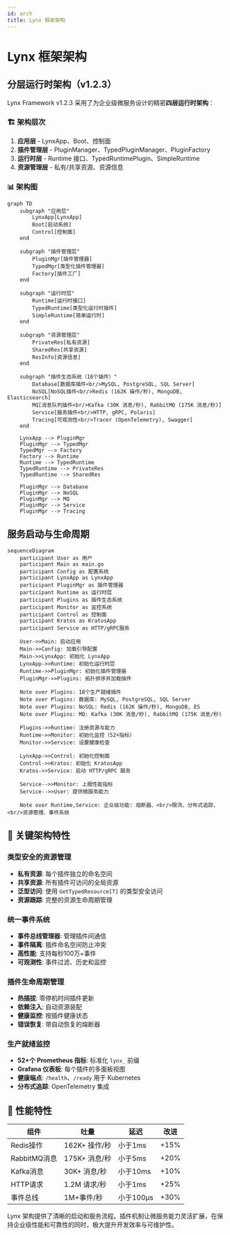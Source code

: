 ```yaml
---
id: arch
title: Lynx 框架架构
---
```


# Lynx 框架架构

## 分层运行时架构（v1.2.3）

Lynx Framework v1.2.3 采用了为企业级微服务设计的精密**四层运行时架构**：

### 🏗️ 架构层次

1. **应用层** - LynxApp、Boot、控制面
2. **插件管理层** - PluginManager、TypedPluginManager、PluginFactory  
3. **运行时层** - Runtime 接口、TypedRuntimePlugin、SimpleRuntime
4. **资源管理层** - 私有/共享资源、资源信息

### 📊 架构图

```mermaid
graph TD
    subgraph "应用层"
        LynxApp[LynxApp]
        Boot[启动系统]
        Control[控制面]
    end
    
    subgraph "插件管理层"
        PluginMgr[插件管理器]
        TypedMgr[类型化插件管理器]
        Factory[插件工厂]
    end
    
    subgraph "运行时层"
        Runtime[运行时接口]
        TypedRuntime[类型化运行时插件]
        SimpleRuntime[简单运行时]
    end
    
    subgraph "资源管理层"
        PrivateRes[私有资源]
        SharedRes[共享资源]
        ResInfo[资源信息]
    end
    
    subgraph "插件生态系统（18个插件）"
        Database[数据库插件<br/>MySQL, PostgreSQL, SQL Server]
        NoSQL[NoSQL插件<br/>Redis (162K 操作/秒), MongoDB, Elasticsearch]
        MQ[消息队列插件<br/>Kafka (30K 消息/秒), RabbitMQ (175K 消息/秒)]
        Service[服务插件<br/>HTTP, gRPC, Polaris]
        Tracing[可观测性<br/>Tracer (OpenTelemetry), Swagger]
    end
    
    LynxApp --> PluginMgr
    PluginMgr --> TypedMgr
    TypedMgr --> Factory
    Factory --> Runtime
    Runtime --> TypedRuntime
    TypedRuntime --> PrivateRes
    TypedRuntime --> SharedRes
    
    PluginMgr --> Database
    PluginMgr --> NoSQL
    PluginMgr --> MQ
    PluginMgr --> Service
    PluginMgr --> Tracing
```

## 服务启动与生命周期

```mermaid
sequenceDiagram
    participant User as 用户
    participant Main as main.go
    participant Config as 配置系统
    participant LynxApp as LynxApp
    participant PluginMgr as 插件管理器
    participant Runtime as 运行时层
    participant Plugins as 插件生态系统
    participant Monitor as 监控系统
    participant Control as 控制面
    participant Kratos as KratosApp
    participant Service as HTTP/gRPC服务

    User->>Main: 启动应用
    Main->>Config: 加载引导配置
    Main->>LynxApp: 初始化 LynxApp
    LynxApp->>Runtime: 初始化运行时层
    Runtime->>PluginMgr: 初始化插件管理器
    PluginMgr->>Plugins: 拓扑排序并加载插件
    
    Note over Plugins: 18个生产就绪插件
    Note over Plugins: 数据库: MySQL, PostgreSQL, SQL Server
    Note over Plugins: NoSQL: Redis (162K 操作/秒), MongoDB, ES
    Note over Plugins: MQ: Kafka (30K 消息/秒), RabbitMQ (175K 消息/秒)
    
    Plugins->>Runtime: 注册资源与能力
    Runtime->>Monitor: 初始化监控（52+指标）
    Monitor->>Service: 设置健康检查
    
    LynxApp->>Control: 初始化控制面
    Control->>Kratos: 初始化 KratosApp
    Kratos->>Service: 启动 HTTP/gRPC 服务
    
    Service-->>Monitor: 上报性能指标
    Service-->>User: 提供微服务能力
    
    Note over Runtime,Service: 企业级功能: 熔断器、<br/>限流、分布式追踪、<br/>资源管理、事件系统
```

## 🔧 关键架构特性

### 类型安全的资源管理
- **私有资源**: 每个插件独立的命名空间
- **共享资源**: 所有插件可访问的全局资源
- **泛型访问**: 使用 `GetTypedResource[T]` 的类型安全访问
- **资源跟踪**: 完整的资源生命周期管理

### 统一事件系统
- **事件总线管理器**: 管理插件间通信
- **事件隔离**: 插件命名空间防止冲突
- **高性能**: 支持每秒100万+事件
- **可观测性**: 事件过滤、历史和监控

### 插件生命周期管理
- **热插拔**: 零停机时间插件更新
- **依赖注入**: 自动资源装配
- **健康监控**: 按插件健康状态
- **错误恢复**: 带自动恢复的熔断器

### 生产就绪监控
- **52+个 Prometheus 指标**: 标准化 `lynx_` 前缀
- **Grafana 仪表板**: 每个插件的多面板视图
- **健康端点**: `/health`、`/ready` 用于 Kubernetes
- **分布式追踪**: OpenTelemetry 集成

## 🚀 性能特性

| 组件 | 吐量 | 延迟 | 改进 |
|------|------|------|------|
| Redis操作 | 162K+ 操作/秒 | 小于1ms | +15% |
| RabbitMQ消息 | 175K+ 消息/秒 | 小于5ms | +20% |
| Kafka消息 | 30K+ 消息/秒 | 小于10ms | +10% |
| HTTP请求 | 1.2M 请求/秒 | 小于1ms | +25% |
| 事件总线 | 1M+事件/秒 | 小于100μs | +30% |

Lynx 架构提供了清晰的启动和服务流程。插件机制让微服务能力灵活扩展，在保持企业级性能和可靠性的同时，极大提升开发效率与可维护性。 